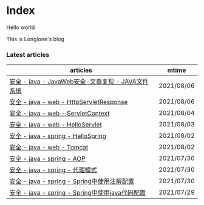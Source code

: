 # Index

Hello world

This is Longlone's blog
<!--start-->
### Latest articles
| articles | mtime |
|  ----  | ----  |
|[安全 - java - JavaWeb安全-文章复现 - JAVA文件系统](安全/java/JavaWeb安全-文章复现/JAVA文件系统.md)|2021/08/06|
|[安全 - java - web - HttpServletResponse](安全/java/web/HttpServletResponse.md)|2021/08/06|
|[安全 - java - web - ServletContext](安全/java/web/ServletContext.md)|2021/08/04|
|[安全 - java - web - HelloServlet](安全/java/web/HelloServlet.md)|2021/08/03|
|[安全 - java - spring - HelloSpring](安全/java/spring/HelloSpring.md)|2021/08/02|
|[安全 - java - web - Tomcat](安全/java/web/Tomcat.md)|2021/08/02|
|[安全 - java - spring - AOP](安全/java/spring/AOP.md)|2021/07/30|
|[安全 - java - spring - 代理模式](安全/java/spring/代理模式.md)|2021/07/30|
|[安全 - java - spring - Spring中使用注解配置](安全/java/spring/Spring中使用注解配置.md)|2021/07/30|
|[安全 - java - spring - Spring中使用java代码配置](安全/java/spring/Spring中使用java代码配置.md)|2021/07/29|
<!--end-->